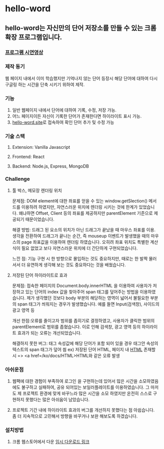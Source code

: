 # hello-word

## hello-word는 자신만의 단어 저장소를 만들 수 있는 크롬 확장 프로그램입니다.

### [프로그램 시연영상](https://www.youtube.com/watch?v=jnf0p65iNn4)

### 제작 동기

웹 페이지 내에서 이미 학습했지만 기억나지 않는 단어 등장시 해당 단어에 대하여 다시 구글링 하는 시간을 단축 시키기 위하여 제작.

### 기능

1. 일반 웹페이지 내에서 단어에 대하여 기록, 수정, 저장 가능.
2. 어느 페이지이든 자신이 기록한 단어가 존재한다면 하이라이트 표시 가능.
3. [hello-word.site](https://www.hello-word.site/)로 접속하여 확인 단어 추가 및 수정 가능

### 기술 스택

1. Extension: Vanilla Javascript

2. Frontend: React

3. Backend: Node.js, Express, MongoDB

### Challenge

1. 툴 박스, 메모장 렌더링 위치

   문제점: DOM element에 대한 좌표를 얻을 수 있는 window.getSlection() 메서드를 이용하려 하였지만, 자연스러운 위치에 렌더링 시키는 것에 한계가 있었습니다. 왜냐하면 Offset, Client 등의 좌표를 제공하지만 parentElement 기준으로 제공되기 때문이었습니다.

   해결 방법: 드래그 된 요소의 위치가 아닌 드래그가 끝났을 때 마우스 좌표를 이용.
   생각을 전환하여 드래그가 끝나는 순간, 즉 mouseup 이벤트가 발생했을 때의 마우스의 page 좌표값을 이용하여 렌더링 하였습니다. 오히려 좌표 위치도 특별한 계산식이 필요 없었고 보다 자연스러운 위치에 더 간단하게 구현되었습니다.

   느낀 점: 기능 구현 시 한 방향으로 몰입하는 것도 중요하지만, 때로는 한 발짝 물러서서 더 유연하게 생각해 보는 것도 중요하다는 것을 배웠습니다.

2. 저장된 단어 하이라이트로 효과

   문제점: 접속한 페이지의 Document.body.innerHTML 을 이용하여 사용자가 저장하고 있는 단어의 index 값을 찾아주어 span 태그를 덮어주는 방법을 이용하였습니다.
   제가 생각했던 것보다 body 부분의 해당하는 영역이 넓어서 불필요한 부분의 span 태그가 씌워지는 경우가 발생했습니다. 예를 들면 Input(검색창), 사이드의 광고 영역 등

   개선 한점:오류를 줄이고자 범위를 좁히기로 결정하였고, 사용자가 클릭한 범위의 parentElement로 범위를 좁혔습니다. 이로 인해 검색창, 광고 영역 등의 하이라이트 효과가 되는 오류는 개선되었습니다.

   해결하지 못한 버그: 태그 속성값에 해당 단어가 포함 되어 있을 경우 태그안 속성의 텍스트의 span 태그가 덮어 씜
   ex) 저장된 단어 HTML, 페이지 내 <a href=/ko/docs/HTML>HTML</a> 존재할 시 => <a href=/ko/docs/<span>HTML</span>>HTML</a>와 같은 오류 발생

### 아쉬운점

1. 웹팩에 대한 경험이 부족하여 로그인 을 구현하는데 있어서 많은 시간을 소모하였음에도 불구하고 실패하여, 공유 되어있는 보일러플레이트를 이용하였습니다. 그 마저도 제 프로젝트 환경에 맞게 바꾸느라 많은 시간을 소모 하였지만 온전히 스스로 구현하지 못했다는 많은 아쉬움이 남았습니다.

2. 프로젝트 기간 내에 하이라이트 효과의 버그를 개선하지 못했다는 점 아쉽습니다. 좀 더 지속적으로 고민해서 방향을 바꾸거나 보완 해보도록 하겠습니다.

### 설치방법

1. 크롬 웹스토어에서 다운
   [임시 다운로드 링크](https://chrome.google.com/webstore/detail/memo-extension/ngkigmahhmigibddomcgdeifcdgfapdh?hl=ko&authuser=0)
